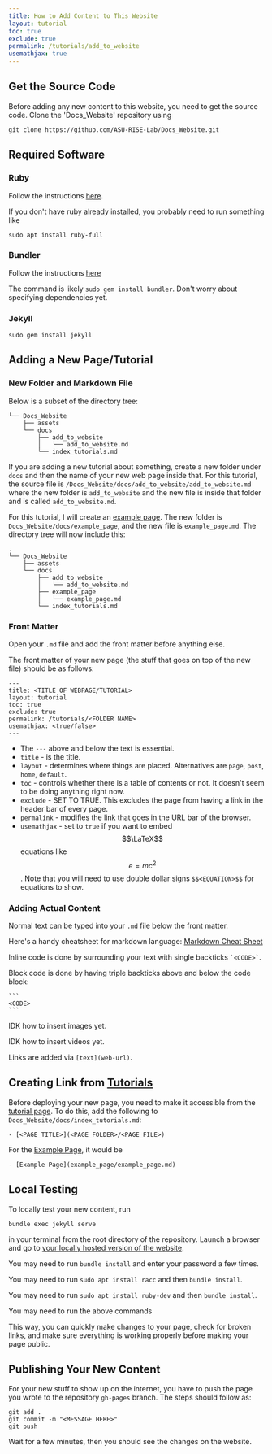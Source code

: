 ```yaml
---
title: How to Add Content to This Website
layout: tutorial
toc: true
exclude: true
permalink: /tutorials/add_to_website
usemathjax: true
---
```


## Get the Source Code

Before adding any new content to this website, you need to get the source code. 
Clone the 'Docs_Website' repository using

```
git clone https://github.com/ASU-RISE-Lab/Docs_Website.git
```

## Required Software

### Ruby

Follow the instructions [here](https://www.ruby-lang.org/en/documentation/installation/).

If you don't have ruby already installed, you probably need to run something like

```
sudo apt install ruby-full
```

### Bundler

Follow the instructions [here](https://bundler.io)

The command is likely `sudo gem install bundler`. Don't worry about specifying dependencies yet.

### Jekyll

```
sudo gem install jekyll
```

## Adding a New Page/Tutorial

### New Folder and Markdown File

Below is a subset of the directory tree:

```
└── Docs_Website
    ├── assets
    └── docs
        ├── add_to_website
        │   └── add_to_website.md
        └── index_tutorials.md
```

If you are adding a new tutorial about something, create a new folder under `docs`
and then the name of your new web page inside that. For this tutorial, the source file
is `/Docs_Website/docs/add_to_website/add_to_website.md` where the new folder is `add_to_website` and the new file is
inside that folder and is called `add_to_website.md`.

For this tutorial, I will create an [example page](../example_page/example_page.md). 
The new folder is `Docs_Website/docs/example_page`, and the new file is `example_page.md`.
The directory tree will now include this:
```
.
└── Docs_Website
    ├── assets
    └── docs
        ├── add_to_website
        │   └── add_to_website.md
        ├── example_page
        │   └── example_page.md
        └── index_tutorials.md
```

### Front Matter

Open your `.md` file and add the front matter before anything else.

The front matter of your new page (the stuff that goes on top of the new file) should be as follows: 
```
---
title: <TITLE OF WEBPAGE/TUTORIAL>
layout: tutorial
toc: true
exclude: true
permalink: /tutorials/<FOLDER NAME>
usemathjax: <true/false>
---
```

- The `---` above and below the text is essential.
- `title` - is the title.
- `layout` - determines where things are placed. Alternatives are `page`, `post`, `home`, `default`.
- `toc` - controls whether there is a table of contents or not. It doesn't seem to be doing anything right now.
- `exclude` - SET TO TRUE. This excludes the page from having a link in the header bar of every page.
- `permalink` - modifies the link that goes in the URL bar of the browser. 
- `usemathjax` - set to `true` if you want to embed $$\LaTeX$$ equations like $$e=mc^2$$. Note that you will need to use double dollar signs `$$<EQUATION>$$` for equations to show.

### Adding Actual Content

Normal text can be typed into your `.md` file below the front matter.

Here's a handy cheatsheet for markdown language: [Markdown Cheat Sheet](https://www.markdownguide.org/cheat-sheet/)

Inline code is done by surrounding your text with single backticks `` `<CODE>` ``.

Block code is done by having triple backticks above and below the code block:

````
```
<CODE>
```
````

IDK how to insert images yet.

IDK how to insert videos yet.

Links are added via `[text](web-url)`.

## Creating Link from [Tutorials](..)

Before deploying your new page, you need to make it accessible from the [tutorial page](../index_tutorials.md).
To do this, add the following to `Docs_Website/docs/index_tutorials.md`:
```
- [<PAGE_TITLE>](<PAGE_FOLDER>/<PAGE_FILE>)
```

For the [Example Page](../example_page/example_page.md), it would be
```
- [Example Page](example_page/example_page.md)
```

## Local Testing

To locally test your new content, run
```
bundle exec jekyll serve
```
in your terminal from the root directory of the repository. 
Launch a browser and go to [your locally hosted version of the website](http://127.0.0.1:4000/PX4-Autopilot/).

You may need to run `bundle install` and enter your password a few times.

You may need to run `sudo apt install racc` and then `bundle install`.

You may need to run `sudo apt install ruby-dev` and then `bundle install`.

You may need to run the above commands

This way, you can quickly make changes to your page, check for broken links, and make sure everything is working
properly before making your page public.

## Publishing Your New Content

For your new stuff to show up on the internet, you have to push the page you wrote to the repository `gh-pages` branch.
The steps should follow as:
```
git add .
git commit -m "<MESSAGE HERE>"
git push
```

Wait for a few minutes, then you should see the changes on the website.

